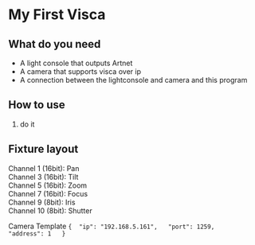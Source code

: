 # My First Visca

## What do you need

-   A light console that outputs Artnet
-   A camera that supports visca over ip
-   A connection between the lightconsole and camera and this program


## How to use

1.  do it


## Fixture layout  
Channel 1 (16bit): Pan  
Channel 3 (16bit): Tilt  
Channel 5 (16bit): Zoom  
Channel 7 (16bit): Focus  
Channel 9 (8bit): Iris  
Channel 10 (8bit): Shutter  


Camera Template
`{ 
"ip": "192.168.5.161",  
"port": 1259,  
"address": 1  
}`
